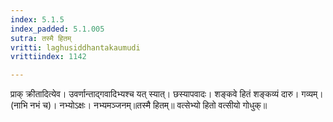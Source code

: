 ```yaml
---
index: 5.1.5
index_padded: 5.1.005
sutra: तस्मै हितम्
vritti: laghusiddhantakaumudi
vrittiindex: 1142

---
```

प्राक् क्रीतादित्येव। उवर्णान्ताद्गवादिभ्यश्च यत् स्यात्। छस्यापवादः। शङ्कवे हितं शङ्कव्यं दारु। गव्यम्। (नाभि नभं च)। नभ्योऽक्षः। नभ्यमञ्जनम्॥तस्मै हितम्॥ वत्सेभ्यो हितो वत्सीयो गोधुक्॥